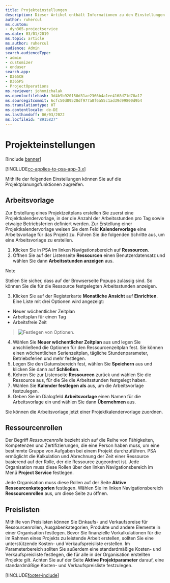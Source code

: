 ```yaml
---
title: Projekteinstellungen
description: Dieser Artikel enthält Informationen zu den Einstellungen für das Projektmanagement.
author: ruhercul
ms.custom:
- dyn365-projectservice
ms.date: 03/01/2019
ms.topic: article
ms.author: ruhercul
audience: Admin
search.audienceType:
- admin
- customizer
- enduser
search.app:
- D365CE
- D365PS
- ProjectOperations
ms.reviewer: johnmichalak
ms.openlocfilehash: 3d4b9b920150d31ae2366b4a1ee4168d71d70a17
ms.sourcegitcommit: 6cfc50d89528df977a8f6a55c1ad39d99800d9b4
ms.translationtype: HT
ms.contentlocale: de-DE
ms.lasthandoff: 06/03/2022
ms.locfileid: "8915827"
---
```

# <a name="project-settings"></a>Projekteinstellungen

[!include [banner](../includes/psa-now-project-operations.md)]

[!INCLUDE[cc-applies-to-psa-app-3.x](../includes/cc-applies-to-psa-app-3x.md)]

Mithilfe der folgenden Einstellungen können Sie auf die Projektplanungsfunktionen zugreifen.

## <a name="work-template"></a>Arbeitsvorlage

Zur Erstellung eines Projektzeitplans erstellen Sie zuerst eine Projektkalendervorlage, in der die Anzahl der Arbeitsstunden pro Tag sowie etwaige Betriebsferien definiert werden. Zur Erstellung einer Projektkalendervorlage weisen Sie dem Feld **Kalendervorlage** eine Arbeitsvorlage für das Projekt zu. Führen Sie die folgenden Schritte aus, um eine Arbeitsvorlage zu erstellen.

1. Klicken Sie in PSA im linken Navigationsbereich auf **Ressourcen**. 
2. Öffnen Sie auf der Listenseite **Ressourcen** einen Benutzerdatensatz und wählen Sie dann **Arbeitsstunden anzeigen** aus.

  > [!NOTE]
  > Stellen Sie sicher, dass auf der Browserseite Popups zulässig sind. So können Sie die für die Ressource festgelegten Arbeitsstunden anzeigen.
  
3. Klicken Sie auf der Registerkarte **Monatliche Ansicht** auf **Einrichten**. Eine Liste mit drei Optionen wird angezeigt: 

  - Neuer wöchentlicher Zeitplan
  - Arbeitsplan für einen Tag
  - Arbeitsfreie Zeit

> ![Festlegen von Optionen.](media/project-13.png)

4. Wählen Sie **Neuer wöchentlicher Zeitplan** aus und legen Sie anschließend die Optionen für den Ressourcenzeitplan fest. Sie können einen wöchentlichen Serienzeitplan, tägliche Stundenparameter, Betriebsferien und mehr festlegen.
5. Legen Sie den Datumsbereich fest, wählen Sie **Speichern** aus und klicken Sie dann auf **Schließen**. 
6. Kehren Sie zur Listenseite **Ressourcen** zurück und wählen Sie die Ressource aus, für die Sie die Arbeitsstunden festgelegt haben. 
7. Wählen Sie **Kalender festlegen als** aus, um die Arbeitsvorlage festzulegen. 
8. Geben Sie im Dialogfeld **Arbeitsvorlage** einen Namen für die Arbeitsvorlage ein und wählen Sie dann **Übernehmen** aus. 

Sie können die Arbeitsvorlage jetzt einer Projektkalendervorlage zuordnen.

## <a name="resource-roles"></a>Ressourcenrollen

Der Begriff *Ressourcenrolle* bezieht sich auf die Reihe von Fähigkeiten, Kompetenzen und Zertifizierungen, die eine Person haben muss, um eine bestimmte Gruppe von Aufgaben bei einem Projekt durchzuführen. PSA ermöglicht die Kalkulation und Abrechnung der Zeit einer Ressource basierend auf der Rolle, der die Ressource zugeordnet ist. Jede Organisation muss diese Rollen über den linken Navigationsbereich im Menü **Project Service** festlegen.

Jede Organisation muss diese Rollen auf der Seite **Aktive Ressourcenkategorien** festlegen. Wählen Sie im linken Navigationsbereich **Ressourcenrollen** aus, um diese Seite zu öffnen.

## <a name="price-lists"></a>Preislisten

Mithilfe von Preislisten können Sie Einkaufs- und Verkaufspreise für Ressourcenrollen, Ausgabenkategorien, Produkte und andere Elemente in einer Organisation festlegen. Bevor Sie finanzielle Vorkalkulationen für die im Rahmen eines Projekts zu leistende Arbeit erstellen, sollten Sie eine unterstützende Kosten- und Verkaufspreisliste erstellen. Im Parameterbereich sollten Sie außerdem eine standardmäßige Kosten- und Verkaufspreisliste festlegen, die für alle in der Organisation erstellten Projekte gilt. Achten Sie auf der Seite **Aktive Projektparameter** darauf, eine standardmäßige Kosten- und Verkaufspreisliste festzulegen.


[!INCLUDE[footer-include](../includes/footer-banner.md)]
